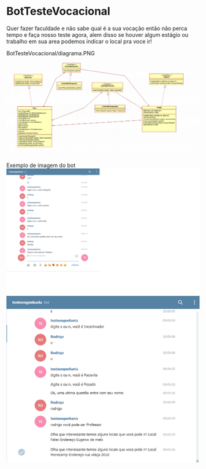 # BotTesteVocacional
Quer fazer faculdade e não sabe qual é a sua vocação então não perca tempo e faça nosso teste agora, alem disso se houver algum estágio ou trabalho em sua area podemos indicar o local pra voce ir!

BotTesteVocacional/diagrama.PNG

![Diagrama](https://github.com/RodrigoRGRB/BotTesteVocacional/blob/master/diagrama.PNG?raw=true)

Exemplo de imagem do bot
![Bot1](https://raw.githubusercontent.com/RodrigoRGRB/BotTesteVocacional/master/bot1.png)

![Bot2](https://github.com/RodrigoRGRB/BotTesteVocacional/blob/master/bot2.PNG?raw=true)
